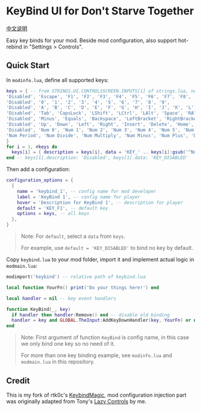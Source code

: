 # KeyBind UI for Don't Starve Together

[中文说明](./README.zh.md)

Easy key binds for your mod. Beside mod configuration, also support hot-rebind in "Settings > Controls".

## Quick Start

In `modinfo.lua`, define all supported keys:

```lua
keys = { -- from STRINGS.UI.CONTROLSSCREEN.INPUTS[1] of strings.lua, need to match constants.lua too.
'Disabled', 'Escape', 'F1', 'F2', 'F3', 'F4', 'F5', 'F6', 'F7', 'F8', 'F9', 'F10', 'F11', 'F12', 'Print', 'ScrolLock', 'Pause',
'Disabled', '0', '1', '2', '3', '4', '5', '6', '7', '8', '9',
'Disabled', 'A', 'B', 'C', 'D', 'E', 'F', 'G', 'H', 'I', 'J', 'K', 'L', 'M', 'N', 'O', 'P', 'Q', 'R', 'S', 'T', 'U', 'V', 'W', 'X', 'Y', 'Z',
'Disabled', 'Tab', 'CapsLock', 'LShift', 'LCtrl', 'LAlt', 'Space', 'RAlt', 'RCtrl', 'Period', 'Slash', 'RShift',
'Disabled', 'Minus', 'Equals', 'Backspace', 'LeftBracket', 'RightBracket', 'Backslash', 'Semicolon', 'Enter',
'Disabled', 'Up', 'Down', 'Left', 'Right', 'Insert', 'Delete', 'Home', 'End', 'PageUp', 'PageDown', -- navigation
'Disabled', 'Num 0', 'Num 1', 'Num 2', 'Num 3', 'Num 4', 'Num 5', 'Num 6', 'Num 7', 'Num 8', 'Num 9', -- numberic keypad
'Num Period', 'Num Divide', 'Num Multiply', 'Num Minus', 'Num Plus', 'Disabled',
}
for i = 1, #keys do
  keys[i] = { description = keys[i], data = 'KEY_' .. keys[i]:gsub('^Num ', 'KP_'):upper() }
end -- keys[1].description: 'Disabled', keys[1].data: 'KEY_DISABLED'
```

Then add a configuration:

```lua
configuration_options = {
  {
    name = 'keybind_1', -- config name for mod developer
    label = 'KeyBind 1', -- config name for player
    hover = 'Description for KeyBind 1', -- description for player
    default = 'KEY_F1', -- default key
    options = keys, -- all keys
  },
}
```

> Note: For `default`, select a `data` from `keys`.
>
> For example, use `default = 'KEY_DISABLED'` to bind no key by default.

Copy `keybind.lua` to your mod folder, import it and implement actual logic in `modmain.lua`:

```lua
modimport('keybind') -- relative path of keybind.lua

local function YourFn() print('Do your things here!') end

local handler = nil -- key event handlers

function KeyBind(_, key)
  if handler then handler:Remove() end -- disable old binding
  handler = key and GLOBAL.TheInput:AddKeyDownHandler(key, YourFn) or nil -- new binding or delete
end
```

> Note: First argument of function `KeyBind` is config name, in this case we only bind one key so no need of it.
>
> For more than one key binding example, see `modinfo.lua` and `modmain.lua` in this repository.

## Credit

This is my fork of rtk0c's [KeybindMagic](https://github.com/rtk0c/dont-starve-mods/tree/master/KeybindMagic),
mod configuration injection part was originally adapted from Tony's [Lazy Controls](https://steamcommunity.com/sharedfiles/filedetails/?id=2111412487) by me.
